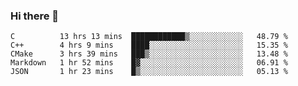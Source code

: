 ### Hi there 👋

<!--
**WShiBin/WShiBin** is a ✨ _special_ ✨ repository because its `README.md` (this file) appears on your GitHub profile.

Here are some ideas to get you started:

- 🔭 I’m currently working on ...
- 🌱 I’m currently learning ...
- 👯 I’m looking to collaborate on ...
- 🤔 I’m looking for help with ...
- 💬 Ask me about ...
- 📫 How to reach me: ...
- 😄 Pronouns: ...
- ⚡ Fun fact: ...
-->

<!--START_SECTION:waka-->
```text
C          13 hrs 13 mins  ████████████▒░░░░░░░░░░░░   48.79 % 
C++        4 hrs 9 mins    ████░░░░░░░░░░░░░░░░░░░░░   15.35 % 
CMake      3 hrs 39 mins   ███▒░░░░░░░░░░░░░░░░░░░░░   13.48 % 
Markdown   1 hr 52 mins    █▓░░░░░░░░░░░░░░░░░░░░░░░   06.91 % 
JSON       1 hr 23 mins    █▒░░░░░░░░░░░░░░░░░░░░░░░   05.13 % 
```
<!--END_SECTION:waka-->
